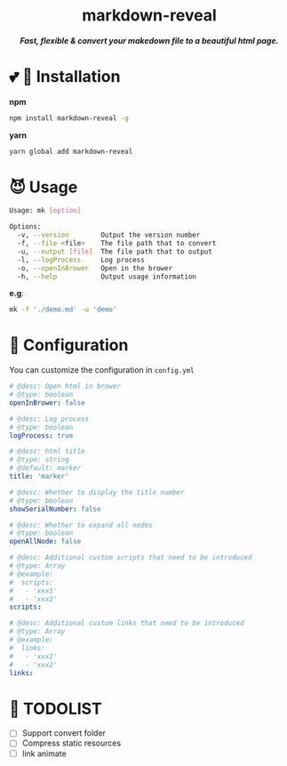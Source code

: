 <h1 align="center">markdown-reveal</h1>

<h5 align="center">Fast, flexible & convert your makedown file to a beautiful html page.</h5>

# :two_hearts: :email: Installation

**npm**

```bash
npm install markdown-reveal -g
```

**yarn**

```bash
yarn global add markdown-reveal
```

# :smiling_imp: Usage

```bash
Usage: mk [option]

Options:
  -v, --version        Output the version number
  -f, --file <file>    The file path that to convert
  -u, --output [file]  The file path that to output
  -l, --logProcess     Log process
  -o, --openInBrower   Open in the brower
  -h, --help           Output usage information
```

**e.g**:

```bash
mk -f './demo.md' -u 'demo'
```

# :wrench: Configuration

You can customize the configuration in `config.yml`

```yml
# @desc: Open html in brower
# @type: boolean
openInBrower: false

# @desc: Log process
# @type: boolean
logProcess: true

# @desc: html title
# @type: string
# @default: marker
title: 'marker'

# @desc: Whether to display the title number
# @type: boolean
showSerialNumber: false

# @desc: Whether to expand all nodes
# @type: boolean
openAllNode: false

# @desc: Additional custom scripts that need to be introduced
# @type: Array
# @example:
#  scripts:
#   - 'xxx1'
#   - 'xxx2'
scripts:

# @desc: Additional custom links that need to be introduced
# @type: Array
# @example:
#  links:
#   - 'xxx1'
#   - 'xxx2'
links:
```

# :flashlight: TODOLIST

- [ ] Support convert folder
- [ ] Compress static resources
- [ ] link animate
